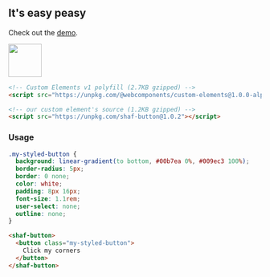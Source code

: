 ## It's easy peasy

Check out the [demo](https://aaronshaf.github.io/shaf-button/).

<img src="https://d3vv6lp55qjaqc.cloudfront.net/items/3O1n3i3Z0Y2f2e233M1l/Screen%20Recording%202017-01-31%20at%2009.56%20AM.gif?X-CloudApp-Visitor-Id=2785f610d78799cc3528493040d9b583&v=0006f9c3" height="66px" />

```html
<!-- Custom Elements v1 polyfill (2.7KB gzipped) -->
<script src="https://unpkg.com/@webcomponents/custom-elements@1.0.0-alpha.3"></script>
```

```html
<!-- our custom element's source (1.2KB gzipped) -->
<script src="https://unpkg.com/shaf-button@1.0.2"></script>
```

### Usage

```css
.my-styled-button {
  background: linear-gradient(to bottom, #00b7ea 0%, #009ec3 100%);
  border-radius: 5px;
  border: 0 none;
  color: white;
  padding: 8px 16px;
  font-size: 1.1rem;
  user-select: none;
  outline: none;
}
```

```html
<shaf-button>
  <button class="my-styled-button">
    Click my corners
  </button>
</shaf-button>
```
